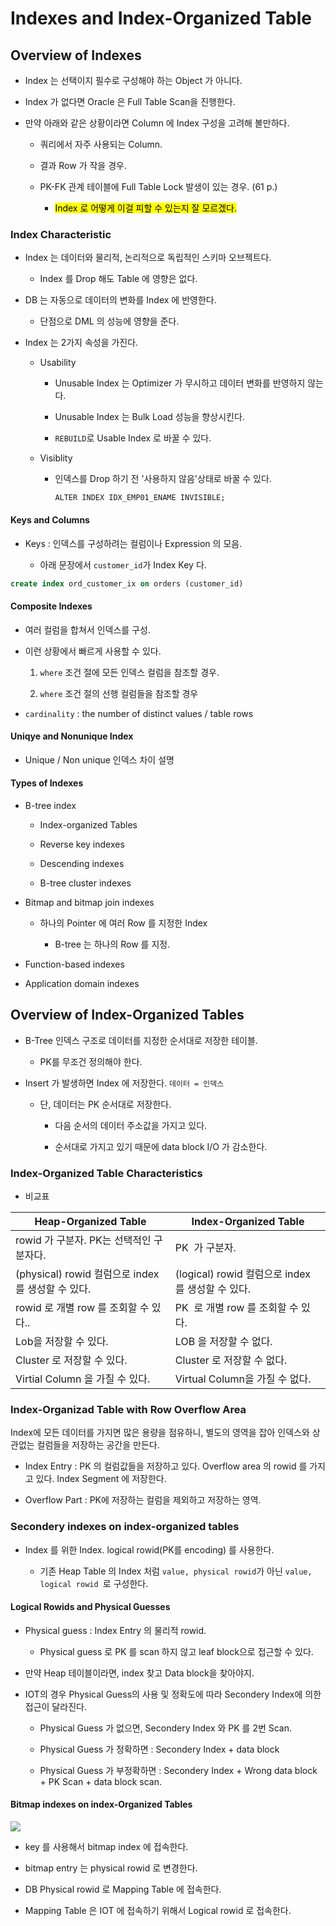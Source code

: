 # Indexes and Index-Organized Table

## Overview of Indexes

* Index 는 선택이지 필수로 구성해야 하는 Object 가 아니다.

* Index 가 없다면 Oracle 은 Full Table Scan을 진행한다.

* 만약 아래와 같은 상황이라면 Column 에  Index 구성을 고려해 볼만하다.
  
  * 쿼리에서 자주 사용되는 Column.
  
  * 결과 Row 가 작을 경우.
  
  * PK-FK 관계 테이블에 Full Table Lock 발생이 있는 경우. (61 p.)
    
    * <mark>Index 로 어떻게 이걸 피할 수 있는지 잘 모르겠다.</mark>

### Index Characteristic

* Index 는 데이터와 물리적, 논리적으로 독립적인 스키마 오브젝트다.
  
  * Index 를 Drop 해도 Table 에 영향은 없다. 

* DB 는 자동으로 데이터의 변화를 Index 에 반영한다.
  
  * 단점으로 DML 의 성능에 영향을 준다.

* Index 는 2가지 속성을 가진다. 
  
  * Usability 
    
    * Unusable Index 는 Optimizer 가 무시하고 데이터 변화를 반영하지 않는다. 
    
    * Unusable Index 는 Bulk Load 성능을 향상시킨다.
    
    * `REBUILD`로 Usable Index 로 바꿀 수 있다.
  
  * Visiblity 
    
    * 인덱스를 Drop 하기 전 '사용하지 않음'상태로 바꿀 수 있다.
      
      `ALTER INDEX IDX_EMP01_ENAME INVISIBLE;`

#### Keys and Columns

* Keys : 인덱스를 구성하려는 컬럼이나 Expression 의 모음.
  
  * 아래 문장에서 `customer_id`가 Index Key 다.

```sql
create index ord_customer_ix on orders (customer_id)
```

#### Composite Indexes

* 여러 컬럼을 합쳐서 인덱스를 구성.

* 이런 상황에서 빠르게 사용할 수 있다.
  
  1. `where` 조건 절에 모든 인덱스 컬럼을 참조할 경우.
  
  2. `where` 조건 절의 선행 컬럼들을 참조할 경우

* `cardinality` : the number of distinct values / table rows

#### Uniqye and Nonunique Index

* Unique / Non unique 인덱스 차이 설명

#### Types of Indexes

* B-tree index
  
  * Index-organized Tables
  
  * Reverse key indexes
  
  * Descending indexes
  
  * B-tree cluster indexes

* Bitmap and bitmap join indexes
  
  * 하나의 Pointer 에 여러 Row 를 지정한 Index
    
    * B-tree 는 하나의 Row 를 지정.

* Function-based indexes

* Application domain indexes

## Overview of Index-Organized Tables

* B-Tree 인덱스 구조로 데이터를 지정한 순서대로 저장한 테이블.
  
  * PK를 무조건 정의해야 한다.

* Insert 가 발생하면 Index 에 저장한다. `데이터 = 인덱스`
  
  * 단, 데이터는 PK 순서대로 저장한다. 
    
    * 다음 순서의  데이터 주소값을 가지고 있다.
    
    * 순서대로 가지고 있기 때문에 data block I/O 가 감소한다.

### Index-Organized Table Characteristics

* 비교표

| Heap-Organized Table                    | Index-Organized Table                  |
| --------------------------------------- | -------------------------------------- |
| rowid 가 구분자. PK는 선택적인 구분자다.             | PK  가 구분자.                             |
| (physical) rowid 컬럼으로 index 를 생성할 수 있다. | (logical) rowid 컬럼으로 index 를 생성할 수 있다. |
| rowid 로 개별 row 를 조회할 수 있다..             | PK  로 개별 row 를 조회할 수 있다.               |
| Lob을 저장할 수 있다.                          | LOB 을 저장할 수 없다.                        |
| Cluster 로 저장할 수 있다.                     | Cluster 로 저장할 수 없다.                    |
| Virtial Column 을 가질 수 있다.               | Virtual Column을 가질 수 없다.               |

### Index-Organizad Table with Row Overflow Area

Index에 모든 데이터를 가지면 많은 용량을 점유하니, 별도의 영역을 잡아 인덱스와 상관없는 컬럼들을 저장하는 공간을 만든다.

* Index Entry : PK 의 컬럼값들을 저장하고 있다. Overflow area 의 rowid 를 가지고 있다. Index Segment 에 저장한다.

* Overflow Part : PK에 저장하는 컬럼을 제외하고 저장하는 영역.

### Secondery indexes on index-organized tables

* Index 를 위한 Index. logical rowid(PK를 encoding) 를 사용한다.
  
  * 기존 Heap Table 의 Index 처럼 `value, physical rowid`가 아닌 `value, logical rowid `로 구성한다.

#### Logical Rowids and Physical Guesses

* Physical guess : Index Entry 의 물리적 rowid.
  
  * Physical guess 로 PK 를 scan 하지 않고 leaf block으로 접근할 수 있다.

* 만약 Heap 테이블이라면, index 찾고 Data block을 찾아야지.

* IOT의 경우 Physical Guess의 사용 및 정확도에 따라 Secondery Index에 의한 접근이 달라진다.
  
  * Physical Guess 가 없으면, Secondery Index 와 PK 를 2번 Scan.
  
  * Physical Guess 가 정확하면 : Secondery Index + data block
  
  * Physical Guess 가 부정확하면 : Secondery Index + Wrong data block + PK Scan + data block scan.

#### Bitmap indexes on index-Organized Tables

![](D:\github\jobtodo\Image\2022-02-03-22-18-29-image.png)

* key 를 사용해서 bitmap index 에 접속한다.

* bitmap entry 는 physical rowid 로 변경한다.

* DB Physical rowid 로  Mapping Table 에 접속한다.

* Mapping Table 은 IOT 에 접속하기 위해서 Logical rowid 로 접속한다.

